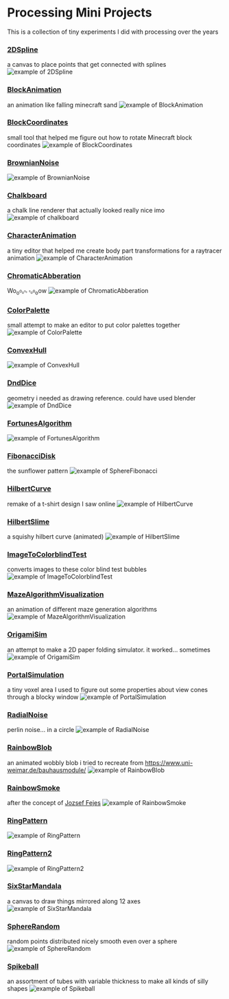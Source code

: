 # Processing Mini Projects

This is a collection of tiny experiments I did with processing over the years

### [2DSpline](2DSpline)
a canvas to place points that get connected with splines
![example of 2DSpline](2DSpline/example.png)

### [BlockAnimation](BlockAnimation)
an animation like falling minecraft sand
![example of BlockAnimation](BlockAnimation/example.png)

### [BlockCoordinates](BlockCoordinates)
small tool that helped me figure out how to rotate Minecraft block coordinates
![example of BlockCoordinates](BlockCoordinates/example.png)

### [BrownianNoise](BrownianNoise)
![example of BrownianNoise](BrownianNoise/example.png)

### [Chalkboard](Chalkboard)
a chalk line renderer that actually looked really nice imo
![example of chalkboard](chalkboard/example.png)

### [CharacterAnimation](CharacterAnimation)
a tiny editor that helped me create body part transformations for a raytracer animation
![example of CharacterAnimation](CharacterAnimation/example.png)

### [ChromaticAbberation](ChromaticAbberation)
Wo<sub>o<sup>o<sub>o<sup>o<sub>o</sub></sup></sub></sup></sub></sub> <sub><sup><sub><sup>o</sup>o</sub>o</sup>o</sub>o</sub>w
![example of ChromaticAbberation](ChromaticAbberation/example.png)

### [ColorPalette](ColorPalette)
small attempt to make an editor to put color palettes together
![example of ColorPalette](ColorPalette/example.png)

### [ConvexHull](ConvexHull)
![example of ConvexHull](ConvexHull/example.png)

### [DndDice](DndDice)
geometry i needed as drawing reference. could have used blender
![example of DndDice](DndDice/example.png)

### [FortunesAlgorithm](FortunesAlgorithm)
![example of FortunesAlgorithm](FortunesAlgorithm/example.png)

### [FibonacciDisk](FibonacciDisk)
the sunflower pattern
![example of SphereFibonacci](FibonacciDisk/example.png)

### [HilbertCurve](HilbertCurve)
remake of a t-shirt design I saw online
![example of HilbertCurve](HilbertCurve/example.png)

### [HilbertSlime](HilbertSlime)
a squishy hilbert curve (animated)
![example of HilbertSlime](HilbertSlime/example.png)

### [ImageToColorblindTest](ImageToColorblindTest)
converts images to these color blind test bubbles
![example of ImageToColorblindTest](ImageToColorblindTest/example.png)

### [MazeAlgorithmVisualization](MazeAlgorithmVisualization)
an animation of different maze generation algorithms
![example of MazeAlgorithmVisualization](MazeAlgorithmVisualization/example.png)

### [OrigamiSim](OrigamiSim)
an attempt to make a 2D paper folding simulator. it worked... sometimes
![example of OrigamiSim](OrigamiSim/example.png)

### [PortalSimulation](PortalSimulation)
a tiny voxel area I used to figure out some properties about view cones through a blocky window
![example of PortalSimulation](PortalSimulation/example.png)

### [RadialNoise](RadialNoise)
perlin noise... in a circle
![example of RadialNoise](RadialNoise/example.png)

### [RainbowBlob](RainbowBlob)
an animated wobbly blob i tried to recreate from https://www.uni-weimar.de/bauhausmodule/
![example of RainbowBlob](RainbowBlob/example.png)

### [RainbowSmoke](RainbowSmoke)
after the concept of [Jozsef Fejes](http://rainbowsmoke.hu/home)
![example of RainbowSmoke](RainbowSmoke/example.png)

### [RingPattern](RingPattern)
![example of RingPattern](RingPattern/example.png)

### [RingPattern2](RingPattern2)
![example of RingPattern2](RingPattern2/example.png)

### [SixStarMandala](SixStarMandala)
a canvas to draw things mirrored along 12 axes
![example of SixStarMandala](SixStarMandala/example.png)

### [SphereRandom](SphereRandom)
random points distributed nicely smooth even over a sphere
![example of SphereRandom](SphereRandom/example.png)

### [Spikeball](Spikeball)
an assortment of tubes with variable thickness to make all kinds of silly shapes
![example of Spikeball](Spikeball/example.png)